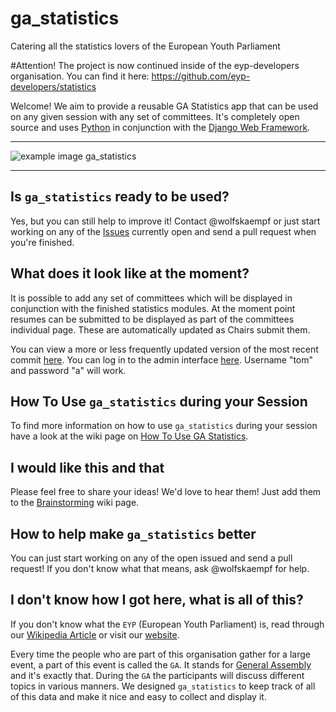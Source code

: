 # ga_statistics
Catering all the statistics lovers of the European Youth Parliament

#Attention!
The project is now continued inside of the eyp-developers organisation. You can find it here: https://github.com/eyp-developers/statistics

Welcome! We aim to provide a reusable GA Statistics app that can be used on any given session with any set of committees. It's completely open source and uses [Python](http://python.org) in conjunction with the [Django Web Framework](https://www.djangoproject.com/).

***

![example image ga_statistics](http://i.imgur.com/0jdlDRu.png "Example Image ga_statistics")

***

## Is `ga_statistics` ready to be used?

Yes, but you can still help to improve it! Contact @wolfskaempf or just start working on any of the [Issues](https://github.com/wolfskaempf/ga_statistics/issues) currently open and send a pull request when you're finished.

## What does it look like at the moment?

It is possible to add any set of committees which will be displayed in conjunction with the finished statistics modules. At the moment point resumes can be submitted to be displayed as part of the committees individual page. These are automatically updated as Chairs submit them.

You can view a more or less frequently updated version of the most recent commit [here](http://gastatistics.wiesenblu.me). You can log in to the admin interface [here](http://gastatistics.wiesenblu.me/admin). Username "tom" and password "a" will work.

## How To Use `ga_statistics` during your Session

To find more information on how to use `ga_statistics` during your session have a look at the wiki page on [How To Use GA Statistics](https://github.com/wolfskaempf/ga_statistics/wiki/How-To-Use-GA-Statistics).


## I would like this and that

Please feel free to share your ideas! We'd love to hear them! Just add them to the [Brainstorming](https://github.com/wolfskaempf/ga_statistics/wiki/brainstorming) wiki page.


## How to help make `ga_statistics` better
You can just start working on any of the open issued and send a pull request! If you don't know what that means, ask @wolfskaempf for help.

## I don't know how I got here, what is all of this?

If you don't know what the `EYP` (European Youth Parliament) is, read through our [Wikipedia Article](http://en.wikipedia.org/wiki/European_Youth_Parliament) or visit our [website](http://eypej.org).

Every time the people who are part of this organisation gather for a large event, a part of this event is called the `GA`. It stands for [General Assembly](http://en.wikipedia.org/wiki/General_assembly) and it's exactly that. During the `GA` the participants will discuss different topics in various manners. We designed `ga_statistics` to keep track of all of this data and make it nice and easy to collect and display it.
